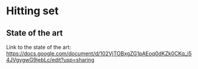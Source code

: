 # Hitting set

## State of the art 

Link to the state of the art: https://docs.google.com/document/d/102VjTOBxgZG1pAEoq0dKZk0CKq_i54JVgygwG9jebLc/edit?usp=sharing 